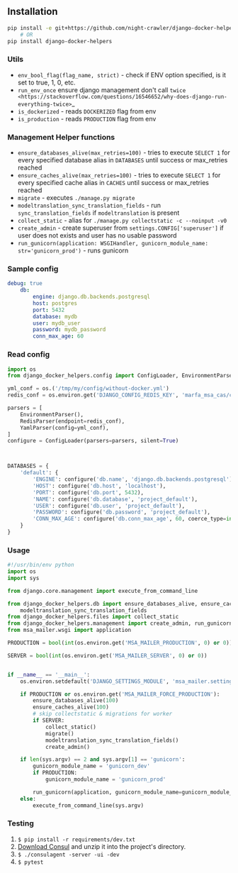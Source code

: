 ## Installation
```bash
pip install -e git+https://github.com/night-crawler/django-docker-helpers.git#egg=django-docker-helpers
    # OR
pip install django-docker-helpers
```

### Utils
- `env_bool_flag(flag_name, strict)` - check if ENV option specified, is it set to true, 1, 0, etc.
- `run_env_once` ensure django management don't call `twice <https://stackoverflow.com/questions/16546652/why-does-django-run-everything-twice>`_
- `is_dockerized` - reads `DOCKERIZED` flag from env
- `is_production` - reads `PRODUCTION` flag from env


### Management Helper functions
- `ensure_databases_alive(max_retries=100)` - tries to execute `SELECT 1` for every specified database alias in `DATABASES` until success or max_retries reached
- `ensure_caches_alive(max_retries=100)` - tries to execute `SELECT 1` for every specified cache alias in `CACHES` until success or max_retries reached
- `migrate` - executes `./manage.py migrate`
- `modeltranslation_sync_translation_fields` - run `sync_translation_fields` if `modeltranslation` is present
- `collect_static` - alias for `./manage.py collectstatic -c --noinput -v0`
- `create_admin` - create superuser from `settings.CONFIG['superuser']` if user does not exists and user has no usable password
- `run_gunicorn(application: WSGIHandler, gunicorn_module_name: str='gunicorn_prod')` - runs gunicorn


### Sample config
```yaml
debug: true
    db:
        engine: django.db.backends.postgresql
        host: postgres
        port: 5432
        database: mydb
        user: mydb_user
        password: mydb_password
        conn_max_age: 60
```

### Read config
```python
import os
from django_docker_helpers.config import ConfigLoader, EnvironmentParser, RedisParser, YamlParser

yml_conf = os.('/tmp/my/config/without-docker.yml')
redis_conf = os.environ.get('DJANGO_CONFIG_REDIS_KEY', 'marfa_msa_cas/conf.yml')

parsers = [
    EnvironmentParser(),
    RedisParser(endpoint=redis_conf),
    YamlParser(config=yml_conf),
]
configure = ConfigLoader(parsers=parsers, silent=True)



DATABASES = {
    'default': {
        'ENGINE': configure('db.name', 'django.db.backends.postgresql'),
        'HOST': configure('db.host', 'localhost'),
        'PORT': configure('db.port', 5432),
        'NAME': configure('db.database', 'project_default'),
        'USER': configure('db.user', 'project_default'),
        'PASSWORD': configure('db.password', 'project_default'),
        'CONN_MAX_AGE': configure('db.conn_max_age', 60, coerce_type=int),
    }
}
```    

### Usage
```python
#!/usr/bin/env python
import os
import sys

from django.core.management import execute_from_command_line

from django_docker_helpers.db import ensure_databases_alive, ensure_caches_alive, migrate, \
    modeltranslation_sync_translation_fields
from django_docker_helpers.files import collect_static
from django_docker_helpers.management import create_admin, run_gunicorn
from msa_mailer.wsgi import application

PRODUCTION = bool(int(os.environ.get('MSA_MAILER_PRODUCTION', 0) or 0))

SERVER = bool(int(os.environ.get('MSA_MAILER_SERVER', 0) or 0))


if __name__ == '__main__':
    os.environ.setdefault('DJANGO_SETTINGS_MODULE', 'msa_mailer.settings')

    if PRODUCTION or os.environ.get('MSA_MAILER_FORCE_PRODUCTION'):
        ensure_databases_alive(100)
        ensure_caches_alive(100)
        # skip collectstatic & migrations for worker
        if SERVER:
            collect_static()
            migrate()
            modeltranslation_sync_translation_fields()
            create_admin()

    if len(sys.argv) == 2 and sys.argv[1] == 'gunicorn':
        gunicorn_module_name = 'gunicorn_dev'
        if PRODUCTION:
            gunicorn_module_name = 'gunicorn_prod'

        run_gunicorn(application, gunicorn_module_name=gunicorn_module_name)
    else:
        execute_from_command_line(sys.argv)

```

### Testing
1. `$ pip install -r requirements/dev.txt`
2. [Download Consul](https://www.consul.io/downloads.html) and unzip it into the project's directory.
3. `$ ./consulagent -server -ui -dev`
4. `$ pytest`
